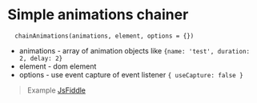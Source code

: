# Simple animations chainer

```
  chainAnimations(animations, element, options = {})
```
* animations - array of animation objects like `{name: 'test', duration: 2, delay: 2}`
* element - dom element
* options - use event capture of event listener `{ useCapture: false }`


> Example [JsFiddle](http://jsfiddle.net/montecamo/2rdsh3gk/15/)
